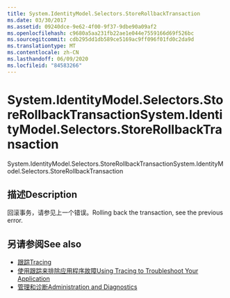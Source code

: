 ```yaml
---
title: System.IdentityModel.Selectors.StoreRollbackTransaction
ms.date: 03/30/2017
ms.assetid: 09240dce-9e62-4f00-9f37-9dbe90a09af2
ms.openlocfilehash: c9680a5aa231fb22ae1e044e7559166d69f526bc
ms.sourcegitcommit: cdb295dd1db589ce5169ac9ff096f01fd0c2da9d
ms.translationtype: MT
ms.contentlocale: zh-CN
ms.lasthandoff: 06/09/2020
ms.locfileid: "84583266"
---
```

# <a name="systemidentitymodelselectorsstorerollbacktransaction"></a><span data-ttu-id="cb9c5-102">System.IdentityModel.Selectors.StoreRollbackTransaction</span><span class="sxs-lookup"><span data-stu-id="cb9c5-102">System.IdentityModel.Selectors.StoreRollbackTransaction</span></span>
<span data-ttu-id="cb9c5-103">System.IdentityModel.Selectors.StoreRollbackTransaction</span><span class="sxs-lookup"><span data-stu-id="cb9c5-103">System.IdentityModel.Selectors.StoreRollbackTransaction</span></span>  
  
## <a name="description"></a><span data-ttu-id="cb9c5-104">描述</span><span class="sxs-lookup"><span data-stu-id="cb9c5-104">Description</span></span>  
 <span data-ttu-id="cb9c5-105">回滚事务，请参见上一个错误。</span><span class="sxs-lookup"><span data-stu-id="cb9c5-105">Rolling back the transaction, see the previous error.</span></span>  
  
## <a name="see-also"></a><span data-ttu-id="cb9c5-106">另请参阅</span><span class="sxs-lookup"><span data-stu-id="cb9c5-106">See also</span></span>

- [<span data-ttu-id="cb9c5-107">跟踪</span><span class="sxs-lookup"><span data-stu-id="cb9c5-107">Tracing</span></span>](index.md)
- [<span data-ttu-id="cb9c5-108">使用跟踪来排除应用程序故障</span><span class="sxs-lookup"><span data-stu-id="cb9c5-108">Using Tracing to Troubleshoot Your Application</span></span>](using-tracing-to-troubleshoot-your-application.md)
- [<span data-ttu-id="cb9c5-109">管理和诊断</span><span class="sxs-lookup"><span data-stu-id="cb9c5-109">Administration and Diagnostics</span></span>](../index.md)
